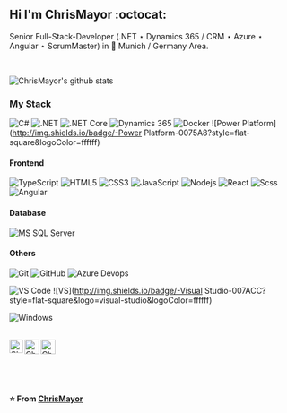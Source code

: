 ## Hi I'm ChrisMayor :octocat:

Senior Full-Stack-Developer (.NET ⋆ Dynamics 365 / CRM ⋆ Azure ⋆ Angular ⋆ ScrumMaster) in :beer: Munich / Germany Area.

<br>

![ChrisMayor's github stats](https://github-readme-stats.vercel.app/api?username=ChrisMayor&show_icons=true&hide_border=true)

### My Stack

![C#](http://img.shields.io/badge/-C%23-007396?style=flat-square&logo=c%20sharp&logoColor=ffffff)
![.NET](http://img.shields.io/badge/-.NET-6DB33F?style=flat-square&logoColor=ffffff)
![.NET Core](http://img.shields.io/badge/-.NET%20Core-3DDC84?style=flat-square&logoColor=ffffff)
![Dynamics 365](http://img.shields.io/badge/-Dynamics%20365-007396?style=flat-square&logo=dynamics365p&logoColor=ffffff)
![Docker](https://img.shields.io/badge/-Docker-black?style=flat-square&logo=docker)
![Power Platform](http://img.shields.io/badge/-Power Platform-0075A8?style=flat-square&logoColor=ffffff)

#### Frontend
![TypeScript](https://img.shields.io/badge/-TypeScript-%23E44D27?style=flat-square&logo=typescript&logoColor=ffffff)
![HTML5](https://img.shields.io/badge/-HTML5-%23E44D27?style=flat-square&logo=html5&logoColor=ffffff)
![CSS3](https://img.shields.io/badge/-CSS3-%231572B6?style=flat-square&logo=css3)
![JavaScript](https://img.shields.io/badge/-JavaScript-%23F7DF1C?style=flat-square&logo=javascript&logoColor=000000&labelColor=%23F7DF1C&color=%23FFCE5A)
![Nodejs](https://img.shields.io/badge/-Nodejs-black?style=flat-square&logo=Node.js)
![React](https://img.shields.io/badge/-React-%23282C34?style=flat-square&logo=react)
![Scss](https://img.shields.io/badge/-Sass-%23CC6699?style=flat-square&logo=scss&logoColor=ffffff)
![Angular](http://img.shields.io/badge/-Abode%20Photoshop-26C9FF?style=flat-square&logo=adobe-photoshop&logoColor=ffffff)

#### Database
![MS SQL Server](http://img.shields.io/badge/-MS%20SQL%20Server-CC2927?style=flat-square&logo=microsoft-sql-server&logoColor=ffffff)

#### Others
![Git](https://img.shields.io/badge/-Git-%23F05032?style=flat-square&logo=git&logoColor=%23ffffff)
![GitHub](https://img.shields.io/badge/-GitHub-181717?style=flat-square&logo=github)
![Azure Devops](http://img.shields.io/badge/-Github%20Actions-2088FF?style=flat-square&logo=azuredevops&logoColor=ffffff)

![VS Code](http://img.shields.io/badge/-VS%20Code-007ACC?style=flat-square&logo=visual-studio-code&logoColor=ffffff)
![VS](http://img.shields.io/badge/-Visual Studio-007ACC?style=flat-square&logo=visual-studio&logoColor=ffffff)

![Windows](http://img.shields.io/badge/-Windows-0078D6?style=flat-square&logo=windows&logoColor=ffffff)

<br>

  <a href="https://www.linkedin.com/in/christoph-meyer-79386828">
    <img align="left" alt="Christoph Meyer | Linkedin" width="24px" src="https://github.com/TheDudeThatCode/TheDudeThatCode/blob/master/Assets/Linkedin.svg" />
  </a>
  <a href="https://mailhide.io/e/ElqxD">
    <img align="left" alt="Christoph Meyer | Mail" width="26px" src="https://github.com/TheDudeThatCode/TheDudeThatCode/blob/master/Assets/Gmail.svg" />
  </a>
    <a href="https://github.com/ChrisMayor/Impressum">
    <img align="left" alt="Christoph Meyer | Impressum" width="26px" src="https://github.com/TheDudeThatCode/TheDudeThatCode/blob/master/Assets/Gmail.svg" />
  </a>
  
<br><br><br><br>

**⭐️ From [ChrisMayor](https://github.com/ChrisMayor)**


